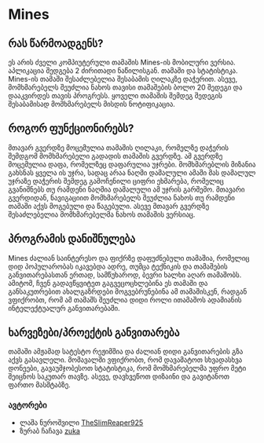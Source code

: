 # Mines
## რას წარმოადგენს?
ეს არის ძველი კომპიუტერული თამაშის Mines-ის მობილური ვერსია.
აპლიკაცია შედგება 2 ძირითადი ნაწილისგან. თამაში და სტატისტიკა. Mines-ის თამაში შესაძლებელია შესაბამის ღილაკზე დაჭერით.
ასევე, მომხმარებელს შეუძლია ნახოს თავისი თამაშების ბოლო 20 შედეგი და დააკვირდეს თავის პროგრესს. ყოველი თამაშის შემდეგ
შედეგის შესაბამისად მომხმარებელს მისდის ნოტიფიკაცია.
## როგორ ფუნქციონირებს? 
მთავარ გვერდზე მოცემულია თამაშის ღილაკი, რომელზე დაჭერის შემდგომ მომხმარებელი გადადის თამაშის გვერდზე. ამ გვერდზე 
მოცემულია დაფა, რომელზეც დაფარულია უჯრები. მომხმარებლის მიზანია გახსნას ყველა ის უჯრა, სადაც არაა ნაღმი დამალული
ამაში მას დამალულ უჯრაზე დაჭერის შემდეგ გამოჩენილი ციფრი ეხმარება, რომელიც გვანიშნებს თუ რამდენი ნაღმია დამალული
ამ უჯრის გარშემო. 
მთავარი გვერდიდან, ნავიგაციით მომხმარებელს შეუძლია ნახოს თუ რამდენი თამაში აქვს მოგებული და წაგებული.
ასევე მთავარ გვერდზე შესაძლებელია მომხმარებელმა ნახოს თამაშის ვერსიაც.
## პროგრამის დანიშნულება 
Mines ძალიან საინტერესო და ფიქრზე დაფუძნებული თამაშია, რომელიც დიდ პოპულარობას იკავებდა ადრე, თუმცა 
ტექნიკის და თამაშების განვითარებასთან ერთად, სამწუხაროდ, ბევრი ხალხი აღარ თამაშობს. ამიტომ, ჩვენ გადავწყვიტეთ 
გაგვეცოცხლებინა ეს თამაში და განსაკუთრებით ახალგაზრდები მოგვებრუნებინა ამ თამაშისკენ, რადგან ვფიქრობთ, რომ 
ამ თამაშს შეუძლია დიდი როლი ითამაშოს ადამიანის ინტელექტუალურ განვითარებაში.
## ხარვეზები/პროექტის განვითარება 
თამაში ამჟამად სატესტო რეჟიმშია და ძალიან დიდი განვითარების გზა აქვს გასავლელი. 
მომავალში ვფიქრობთ, რომ დავამატოთ სხვადასხვა დონეები, გავაუმჯობესოთ სტატისტიკა, რომ მომხმარებელმა უფრო მეტი 
შეიცნოს საკუთარ თავზე. ასევე, დავხვეწოთ დიზაინი და გავიტანოთ ფართო მასშტაბზე.
### ავტორები
- ლაშა ნუროშვილი [TheSlimReaper925](https://github.com/TheSlimReaper925)  
- ზურაბ ჩაჩავა [zuka](https://github.com/zukaChachava)

